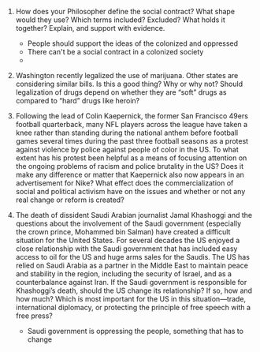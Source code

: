 1. How does your Philosopher define the social contract? What shape would they use? Which terms included? Excluded? What holds it together? Explain, and support with evidence.
   * People should support the ideas of the colonized and oppressed 
   * There can't be a social contract in a colonized society 
   * 

2. Washington recently legalized the use of marijuana.  Other states are considering similar bills.  Is this a good thing?  Why or why not?  Should legalization of drugs depend on whether they are “soft” drugs as compared to “hard” drugs like heroin?

3. Following the lead of Colin Kaepernick, the former San Francisco 49ers football quarterback, many NFL players across the league have taken a knee rather than standing during the national anthem before football games several times during the past three football seasons as a protest against violence by police against people of color in the US.  To what extent has his protest been helpful as a means of focusing attention on the ongoing problems of racism and police brutality in the US?  Does it make any difference or matter that Kaepernick also now appears in an advertisement for Nike?  What effect does the commercialization of social and political activism have on the issues and whether or not any real change or reform is created?

4. The death of dissident Saudi Arabian journalist Jamal Khashoggi and the questions about the involvement of the Saudi government (especially the crown prince, Mohammed bin Salman) have created a difficult situation for the United States.  For several decades the US enjoyed a close relationship with the Saudi government that has included easy access to oil for the US and huge arms sales for the Saudis.  The US has relied on Saudi Arabia as a partner in the Middle East to maintain peace and stability in the region, including the security of Israel, and as a counterbalance against Iran.  If the Saudi government is responsible for Khashoggi’s death, should the US change its relationship?  If so, how and how much?  Which is most important for the US in this situation—trade, international diplomacy, or protecting the principle of free speech with a free press?
   * Saudi government is oppressing the people, something that has to change



